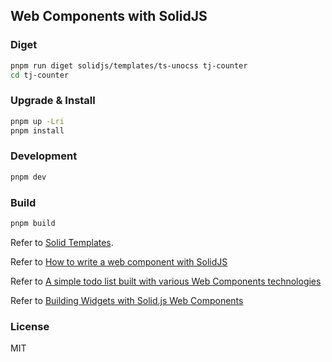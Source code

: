 ## Web Components with SolidJS

### Diget

```bash
pnpm run diget solidjs/templates/ts-unocss tj-counter
cd tj-counter
```

### Upgrade & Install

```bash
pnpm up -Lri
pnpm install
```

### Development

```bash
pnpm dev
```

### Build

```bash
pnpm build
```

Refer to [Solid Templates](https://github.com/solidjs/templates).

Refer to [How to write a web component with SolidJS](https://blog.adrgautier.co/til-how-to-write-a-web-component-with-solidjs)

Refer to [A simple todo list built with various Web Components technologies](https://github.com/shprink/web-components-todo)

Refer to [Building Widgets with Solid.js Web Components](https://giancarlobuomprisco.com/solid/building-widgets-solidjs-web-components/)

### License
MIT
